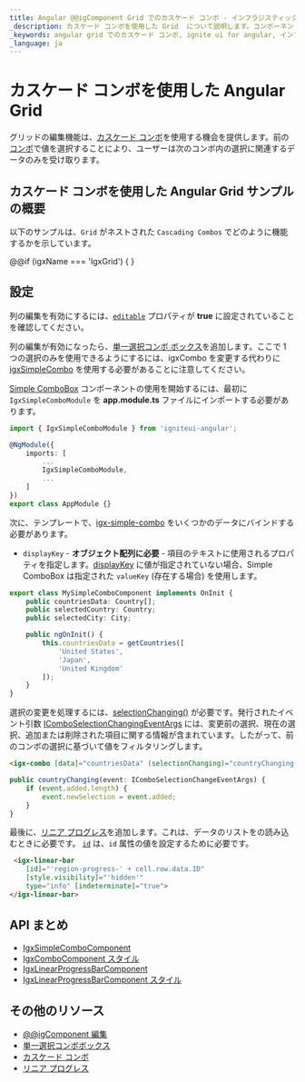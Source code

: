 ```yaml
---
title: Angular @@igComponent Grid でのカスケード コンボ - インフラジスティックス
_description: カスケード コンボを使用した Grid  について説明します。コンポーネントのサンプルも提供しています。
_keywords: angular grid でのカスケード コンボ, ignite ui for angular, インフラジスティックス
_language: ja
---
```


# カスケード コンボを使用した Angular Grid
グリッドの編集機能は、[カスケード コンボ](../simple-combo.md#カスケーディング)を使用する機会を提供します。前の[コンボ](../combo.md)で値を選択することにより、ユーザーは次のコンボ内の選択に関連するデータのみを受け取ります。

## カスケード コンボを使用した Angular Grid サンプルの概要
以下のサンプルは、`Grid` がネストされた `Cascading Combos` でどのように機能するかを示しています。

@@if (igxName === 'IgxGrid') {
<code-view style="height:500px" 
           data-demos-base-url="{environment:demosBaseUrl}" 
           iframe-src="{environment:demosBaseUrl}/grid/grid-cascading-combos/" alt="Angular @@igComponent 一括編集とトランザクションの例">
</code-view>
}

## 設定
列の編集を有効にするには、[`editable`]({environment:angularApiUrl}/classes/igxcolumncomponent.html#editable) プロパティが **true** に設定されていることを確認してください。

列の編集が有効になったら、[単一選択コンボ ボックス](../simple-combo.md)を追加します。ここで 1 つの選択のみを使用できるようにするには、igxCombo を変更する代わりに [igxSimpleCombo](../simple-combo.md) を使用する必要があることに注意してください。

[Simple ComboBox](../simple-combo.md#angular-simple-combobox-の機能) コンポーネントの使用を開始するには、最初に `IgxSimpleComboModule` を **app.module.ts** ファイルにインポートする必要があります。

```typescript
import { IgxSimpleComboModule } from 'igniteui-angular';

@NgModule({
    imports: [
        ...
        IgxSimpleComboModule,
        ...
    ]
})
export class AppModule {}
```

次に、テンプレートで、[igx-simple-combo]({environment:angularApiUrl}/classes/igxsimplecombocomponent.html) をいくつかのデータにバインドする必要があります。

- `displayKey` - **オブジェクト配列に必要** - 項目のテキストに使用されるプロパティを指定します。[displayKey]({environment:angularApiUrl}/classes/IgxSimpleComboComponent.html#displayKey) に値が指定されていない場合、Simple ComboBox は指定された `valueKey` (存在する場合) を使用します。

```typescript
export class MySimpleComboComponent implements OnInit {
    public countriesData: Country[];
    public selectedCountry: Country;
    public selectedCity: City;

    public ngOnInit() {
        this.countriesData = getCountries([
            'United States',
            'Japan',
            'United Kingdom'
        ]);
    }
}
```

選択の変更を処理するには、[selectionChanging()]({environment:angularApiUrl}/classes/IgxComboComponent.html#selectionChanging) が必要です。発行されたイベント引数 [IComboSelectionChangingEventArgs]({environment:angularApiUrl}/interfaces/icomboselectionchangingeventargs.html) には、変更前の選択、現在の選択、追加または削除された項目に関する情報が含まれています。したがって、前のコンボの選択に基づいて値をフィルタリングします。

```html
<igx-combo [data]="countriesData" (selectionChanging)="countryChanging($event)"></igx-combo>
```

```typescript
public countryChanging(event: IComboSelectionChangeEventArgs) {
    if (event.added.length) {
        event.newSelection = event.added;
    }
}
```

最後に、[リニア プログレス](../linear-progress.md)を追加します。これは、データのリストをの読み込むときに必要です。
[`id`]({environment:angularApiUrl}/classes/igxlinearprogressbarcomponent.html#id) は、`id` 属性の値を設定するために必要です。

```html
 <igx-linear-bar 
    [id]="'region-progress-' + cell.row.data.ID" 
    [style.visibility]="'hidden'"
    type="info" [indeterminate]="true">
</igx-linear-bar>
```

## API まとめ
<div class="divider--half"></div>

* [IgxSimpleComboComponent]({environment:angularApiUrl}/classes/igxsimplecombocomponent.html)
* [IgxComboComponent スタイル]({environment:sassApiUrl}/index.html#function-combo-theme)
* [IgxLinearProgressBarComponent]({environment:angularApiUrl}/classes/igxlinearprogressbarcomponent.html)
* [IgxLinearProgressBarComponent スタイル]({environment:sassApiUrl}/index.html#function-progress-linear-theme)

## その他のリソース

* [@@igComponent 編集](editing.md)
* [単一選択コンボボックス](../simple-combo.md)
* [カスケード コンボ](../simple-combo.md#カスケーディング)
* [リニア プログレス](../linear-progress.md)